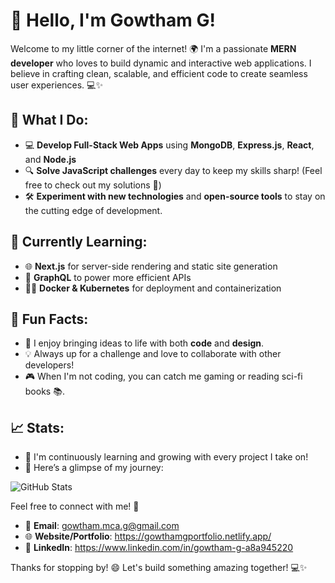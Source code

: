 # 👋 Hello, I'm Gowtham G!

Welcome to my little corner of the internet! 🌍 I'm a passionate **MERN developer** who loves to build dynamic and interactive web applications. I believe in crafting clean, scalable, and efficient code to create seamless user experiences. 💻✨

## 🚀 What I Do:
- 💻 **Develop Full-Stack Web Apps** using **MongoDB**, **Express.js**, **React**, and **Node.js**
- 🔍 **Solve JavaScript challenges** every day to keep my skills sharp! (Feel free to check out my solutions 🧠)
- 🛠️ **Experiment with new technologies** and **open-source tools** to stay on the cutting edge of development.

## 🌱 Currently Learning:
- 🌐 **Next.js** for server-side rendering and static site generation
- 🚀 **GraphQL** to power more efficient APIs
- 🧑‍💻 **Docker & Kubernetes** for deployment and containerization

## 🌟 Fun Facts:
- 🌈 I enjoy bringing ideas to life with both **code** and **design**.
- 💡 Always up for a challenge and love to collaborate with other developers!
- 🎮 When I'm not coding, you can catch me gaming or reading sci-fi books 📚.

## 📈 Stats:
- 🌟 I'm continuously learning and growing with every project I take on!
- 🎯 Here’s a glimpse of my journey:

![GitHub Stats](https://github-readme-stats.vercel.app/api?username=yourusername&show_icons=true&count_private=true&hide_title=true&hide=prs)

Feel free to connect with me! 🚀

- 📧 **Email**: gowtham.mca.g@gmail.com
- 🌐 **Website/Portfolio**: https://gowthamgportfolio.netlify.app/
- 💼 **LinkedIn**: https://www.linkedin.com/in/gowtham-g-a8a945220

Thanks for stopping by! 😄 Let's build something amazing together! 💻✨
